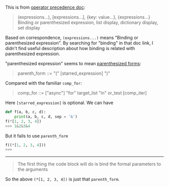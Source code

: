 This is from [operator precedence doc][1]:
> (expressions...), [expressions...], {key: value...}, {expressions...} Binding or parenthesized expression, list display, dictionary display, set display

Based on correspondence, `(expressions...)` means "Binding or parenthesized expression". By searching for "binding" in that doc link, I didn't find useful description about how binding is related with parenthesized expression.

"parenthesized expression" seems to mean [parenthesized forms][2]:
> parenth_form ::= "(" [starred_expression] ")"

Compared with the familiar `comp_for`:
> comp_for      ::= ["async"] "for" target_list "in" or_test [comp_iter]

Here `[starred_expression]` is optional. We can have
```python
def f(a, b, c, d): 
    print(a, b, c, d, sep = '&')
f(*[1, 2, 3, 4])
>>> 1&2&3&4
```
But it fails to use `parenth_form`
```python
f((*[1, 2, 3, 4]))
>>> 
```


  [1]: https://docs.python.org/3/reference/expressions.html#operator-precedence
  [2]: https://docs.python.org/3/reference/expressions.html#parenthesized-forms

---

> The first thing the code block will do is bind the formal parameters to the arguments

So the above `(*[1, 2, 3, 4])` is just that `parenth_form`.


